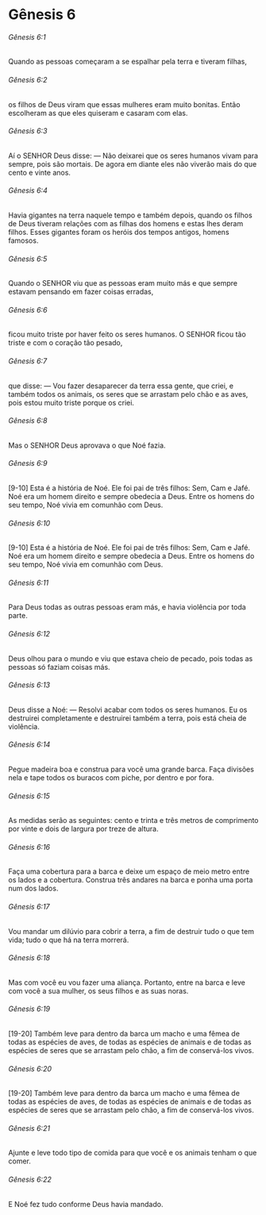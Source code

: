 # Gênesis 6

###### Gênesis 6:1

Quando as pessoas começaram a se espalhar pela terra e tiveram filhas,

###### Gênesis 6:2

os filhos de Deus viram que essas mulheres eram muito bonitas. Então escolheram as que eles quiseram e casaram com elas.

###### Gênesis 6:3

Aí o SENHOR Deus disse: — Não deixarei que os seres humanos vivam para sempre, pois são mortais. De agora em diante eles não viverão mais do que cento e vinte anos.

###### Gênesis 6:4

Havia gigantes na terra naquele tempo e também depois, quando os filhos de Deus tiveram relações com as filhas dos homens e estas lhes deram filhos. Esses gigantes foram os heróis dos tempos antigos, homens famosos.

###### Gênesis 6:5

Quando o SENHOR viu que as pessoas eram muito más e que sempre estavam pensando em fazer coisas erradas,

###### Gênesis 6:6

ficou muito triste por haver feito os seres humanos. O SENHOR ficou tão triste e com o coração tão pesado,

###### Gênesis 6:7

que disse: — Vou fazer desaparecer da terra essa gente, que criei, e também todos os animais, os seres que se arrastam pelo chão e as aves, pois estou muito triste porque os criei.

###### Gênesis 6:8

Mas o SENHOR Deus aprovava o que Noé fazia.

###### Gênesis 6:9

[9-10] Esta é a história de Noé. Ele foi pai de três filhos: Sem, Cam e Jafé. Noé era um homem direito e sempre obedecia a Deus. Entre os homens do seu tempo, Noé vivia em comunhão com Deus.

###### Gênesis 6:10

[9-10] Esta é a história de Noé. Ele foi pai de três filhos: Sem, Cam e Jafé. Noé era um homem direito e sempre obedecia a Deus. Entre os homens do seu tempo, Noé vivia em comunhão com Deus.

###### Gênesis 6:11

Para Deus todas as outras pessoas eram más, e havia violência por toda parte.

###### Gênesis 6:12

Deus olhou para o mundo e viu que estava cheio de pecado, pois todas as pessoas só faziam coisas más.

###### Gênesis 6:13

Deus disse a Noé: — Resolvi acabar com todos os seres humanos. Eu os destruirei completamente e destruirei também a terra, pois está cheia de violência.

###### Gênesis 6:14

Pegue madeira boa e construa para você uma grande barca. Faça divisões nela e tape todos os buracos com piche, por dentro e por fora.

###### Gênesis 6:15

As medidas serão as seguintes: cento e trinta e três metros de comprimento por vinte e dois de largura por treze de altura.

###### Gênesis 6:16

Faça uma cobertura para a barca e deixe um espaço de meio metro entre os lados e a cobertura. Construa três andares na barca e ponha uma porta num dos lados.

###### Gênesis 6:17

Vou mandar um dilúvio para cobrir a terra, a fim de destruir tudo o que tem vida; tudo o que há na terra morrerá.

###### Gênesis 6:18

Mas com você eu vou fazer uma aliança. Portanto, entre na barca e leve com você a sua mulher, os seus filhos e as suas noras.

###### Gênesis 6:19

[19-20] Também leve para dentro da barca um macho e uma fêmea de todas as espécies de aves, de todas as espécies de animais e de todas as espécies de seres que se arrastam pelo chão, a fim de conservá-los vivos.

###### Gênesis 6:20

[19-20] Também leve para dentro da barca um macho e uma fêmea de todas as espécies de aves, de todas as espécies de animais e de todas as espécies de seres que se arrastam pelo chão, a fim de conservá-los vivos.

###### Gênesis 6:21

Ajunte e leve todo tipo de comida para que você e os animais tenham o que comer.

###### Gênesis 6:22

E Noé fez tudo conforme Deus havia mandado.

